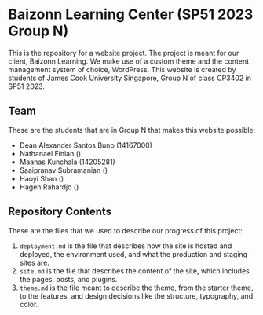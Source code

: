 # Baizonn Learning Center (SP51 2023 Group N)

This is the repository for a website project.
The project is meant for our client, Baizonn Learning.
We make use of a custom theme and the content management system of choice, WordPress.
This website is created by students of James Cook University Singapore, Group N of class CP3402 in SP51 2023.

## Team

These are the students that are in Group N that makes this website possible:
- Dean Alexander Santos Buno (14167000)
- Nathanael Finian ()
- Maanas Kunchala (14205281)
- Saaipranav Subramanian ()
- Haoyi Shan ()
- Hagen Rahardjo ()

## Repository Contents

These are the files that we used to describe our progress of this project:
1. `deployment.md` is the file that describes how the site is hosted and deployed, the environment used, and what the production and staging sites are.
2. `site.md` is the file that describes the content of the site, which includes the pages, posts, and plugins.
3. `theme.md` is the file meant to describe the theme, from the starter theme, to the features, and design decisions like the structure, typography, and color.
